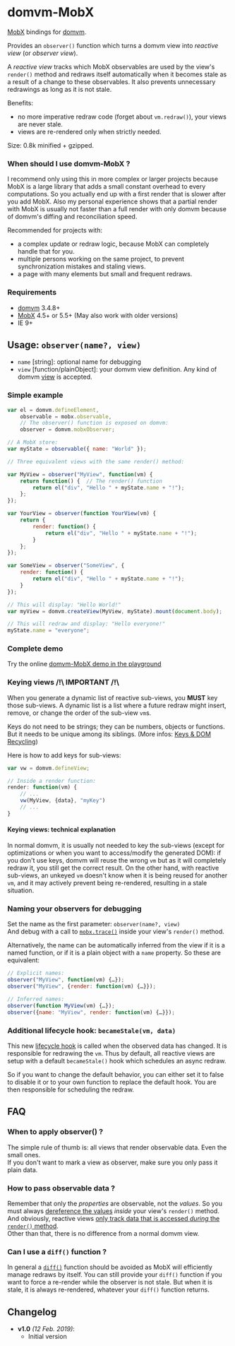 # domvm-MobX

[MobX](https://mobx.js.org/) bindings for [domvm](https://github.com/domvm/domvm).

Provides an `observer()` function which turns a domvm view into _reactive view_ (or _observer view_).

A _reactive view_ tracks which MobX observables are used by the view's `render()` method and redraws itself automatically when it becomes stale as a result of a change to these observables. It also prevents unnecessary redrawings as long as it is not stale.

Benefits:
- no more imperative redraw code (forget about `vm.redraw()`), your views are never stale.
- views are re-rendered only when strictly needed.

Size: 0.8k minified + gzipped.

### When should I use domvm-MobX ?

I recommend only using this in more complex or larger projects because MobX is a large library that adds a small constant overhead to every computations. So you actually end up with a first render that is slower after you add MobX. Also my personal experience shows that a partial render with MobX is usually not faster than a full render with only domvm because of domvm's diffing and reconciliation speed.

Recommended for projects with:
- a complex update or redraw logic, because MobX can completely handle that for you.
- multiple persons working on the same project, to prevent synchronization mistakes and staling views.
- a page with many elements but small and frequent redraws.

### Requirements

- [domvm](https://github.com/domvm/domvm) 3.4.8+
- [MobX](https://mobx.js.org/) 4.5+ or 5.5+ (May also work with older versions)
- IE 9+


## **Usage: `observer(name?, view)`**
- `name` [string]: optional name for debugging
- `view` [function/plainObject]: your domvm view definition. Any kind of domvm [view](https://github.com/domvm/domvm#views) is accepted.


### Simple example

```javascript
var el = domvm.defineElement,
    observable = mobx.observable,
    // The observer() function is exposed on domvm:
    observer = domvm.mobxObserver;

// A MobX store:
var myState = observable({ name: "World" });

// Three equivalent views with the same render() method:

var MyView = observer("MyView", function(vm) {
    return function() {  // The render() function
        return el("div", "Hello " + myState.name + "!");
    };
});

var YourView = observer(function YourView(vm) {
    return {
        render: function() {
            return el("div", "Hello " + myState.name + "!");
        }
    };
});

var SomeView = observer("SomeView", {
    render: function() {
        return el("div", "Hello " + myState.name + "!");
    }
});

// This will display: "Hello World!"
var myView = domvm.createView(MyView, myState).mount(document.body);

// This will redraw and display: "Hello everyone!"
myState.name = "everyone";
```


### Complete demo

Try the online [domvm-MobX demo in the playground](https://domvm.github.io/domvm/demos/playground/#mobx)


### Keying views /!\ IMPORTANT /!\

When you generate a dynamic list of reactive sub-views, you **MUST** key those sub-views. A dynamic list is a list where a future redraw might insert, remove, or change the order of the sub-view `vm`s.

Keys do not need to be strings; they can be numbers, objects or functions. But it needs to be unique among its siblings. (More infos: [Keys & DOM Recycling](https://github.com/domvm/domvm#keys--dom-recycling))

Here is how to add keys for sub-views:
```javascript
var vw = domvm.defineView;

// Inside a render function:
render: function(vm) {
    // ...
    vw(MyView, {data}, "myKey")
    // ...
}
```

#### Keying views: technical explanation

In normal domvm, it is usually not needed to key the sub-views (except for optimizations or when you want to access/modify the generated DOM): if you don't use keys, domvm will reuse the wrong `vm` but as it will completely redraw it, you still get the correct result. On the other hand, with reactive sub-views, an unkeyed `vm` doesn't know when it is being reused for another `vm`, and it may actively prevent being re-rendered, resulting in a stale situation.

### Naming your observers for debugging

Set the name as the first parameter: `observer(name?, view)`  
And debug with a call to [`mobx.trace()`](https://mobx.js.org/best/trace.html) inside your view's `render()` method.

Alternatively, the name can be automatically inferred from the view if it is a named function, or if it is a plain object with a `name` property. So these are equivalent:
```javascript
// Explicit names:
observer("MyView", function(vm) {…});
observer("MyView", {render: function(vm) {…}});

// Inferred names:
observer(function MyView(vm) {…});
observer({name: "MyView", render: function(vm) {…}});
```

### Additional lifecycle hook: `becameStale(vm, data)`

This new [lifecycle hook](https://github.com/domvm/domvm#lifecycle-hooks) is called when the observed data has changed. It is responsible for redrawing the `vm`. Thus by default, all reactive views are setup with a default `becameStale()` hook which schedules an async redraw.

So if you want to change the default behavior, you can either set it to false to disable it or to your own function to replace the default hook. You are then responsible for scheduling the redraw.


## FAQ

### When to apply observer() ?

The simple rule of thumb is: all views that render observable data. Even the small ones.  
If you don't want to mark a view as observer, make sure you only pass it plain data.

### How to pass observable data ?

Remember that only the _properties_ are observable, not the _values_. So you must always [dereference the values](https://mobx.js.org/best/pitfalls.html#dereference-values-as-late-as-possible) _inside_ your view's `render()` method.  
And obviously, reactive views [only track data that is accessed _during_ the `render()` method](https://mobx.js.org/best/pitfalls.html#don-t-copy-observables-properties-and-store-them-locally).  
Other than that, there is no difference from a normal domvm view.

### Can I use a `diff()` function ?
In general a [`diff()`](https://github.com/domvm/domvm#view-change-assessment) function should be avoided as MobX will efficiently manage redraws by itself. You can still provide your `diff()` function if you want to force a re-render while the observer is not stale. But when it is stale, it is always re-rendered, whatever your `diff()` function returns.


## Changelog

- __v1.0__ _(12 Feb. 2019)_:
  - Initial version
